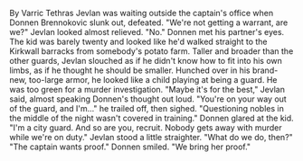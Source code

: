 By Varric Tethras
Jevlan was waiting outside the captain's office when Donnen Brennokovic slunk out, defeated.
"We're not getting a warrant, are we?" Jevlan looked almost relieved.
"No." Donnen met his partner's eyes. The kid was barely twenty and looked like he'd walked straight to the Kirkwall barracks from somebody's potato farm. Taller and broader than the other guards, Jevlan slouched as if he didn't know how to fit into his own limbs, as if he thought he should be smaller. Hunched over in his brand-new, too-large armor, he looked like a child playing at being a guard. He was too green for a murder investigation.
"Maybe it's for the best," Jevlan said, almost speaking Donnen's thought out loud. "You're on your way out of the guard, and I'm..." he trailed off, then sighed. "Questioning nobles in the middle of the night wasn't covered in training."
Donnen glared at the kid. "I'm a city guard. And so are you, recruit. Nobody gets away with murder while we're on duty."
Jevlan stood a little straighter. "What do we do, then?"
"The captain wants proof." Donnen smiled. "We bring her proof."